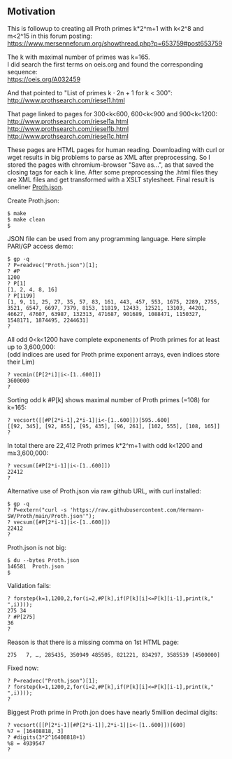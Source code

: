 
## Motivation

This is followup to creating all Proth primes k*2^m+1 with k<2^8 and m<2^15 in this forum posting:  
https://www.mersenneforum.org/showthread.php?p=653759#post653759

The k with maximal number of primes was k=165.  
I did search the first terms on oeis.org and found the corresponding sequence:  
https://oeis.org/A032459

And that pointed to "List of primes  k · 2n + 1  for  k < 300":  
http://www.prothsearch.com/riesel1.html

That page linked to pages for 300<k<600, 600<k<900 and 900<k<1200:  
http://www.prothsearch.com/riesel1a.html  
http://www.prothsearch.com/riesel1b.html  
http://www.prothsearch.com/riesel1c.html

These pages are HTML pages for human reading. Downloading with curl or wget results in big problems to parse as XML after preprocessing. So I stored the pages with chromium-browser "Save as…", as that saved the closing tags for each k line. After some preprocessing the .html files they are XML files and get transformed with a XSLT stylesheet. Final result is oneliner [Proth.json](Proth.json).

Create Proth.json:   
```
$ make 
$ make clean
$ 
```

JSON file can be used from any programming language. Here simple PARI/GP access demo:  
```
$ gp -q
? P=readvec("Proth.json")[1];
? #P
1200
? P[1]
[1, 2, 4, 8, 16]
? P[1199]
[1, 9, 11, 25, 27, 35, 57, 83, 161, 443, 457, 553, 1675, 2289, 2755, 3521, 6547, 6697, 7379, 8153, 11819, 12433, 12521, 13103, 44201, 46627, 47607, 63987, 132313, 471687, 901689, 1088471, 1150327, 1548171, 1874495, 2244631]
?
```


All odd 0<k<1200 have complete exponenents of Proth primes for at least up to 3,600,000:  
(odd indices are used for Proth prime exponent arrays, even indices store their Lim)   
```
? vecmin([P[2*i]|i<-[1..600]])
3600000
?
```


Sorting odd k #P[k] shows maximal number of Proth primes (=108) for k=165:  
```
? vecsort([[#P[2*i-1],2*i-1]|i<-[1..600]])[595..600]
[[92, 345], [92, 855], [95, 435], [96, 261], [102, 555], [108, 165]]
? 
```

In total there are 22,412 Proth primes k\*2^m+1 with odd k<1200 and m≥3,600,000:  
```
? vecsum([#P[2*i-1]|i<-[1..600]])
22412
? 
```

Alternative use of Proth.json via raw github URL, with curl installed:
```
$ gp -q
? P=extern("curl -s 'https://raw.githubusercontent.com/Hermann-SW/Proth/main/Proth.json'");
? vecsum([#P[2*i-1]|i<-[1..600]])
22412
? 
```

Proth.json is not big:  
```
$ du --bytes Proth.json 
146581	Proth.json
$ 
```


Validation fails:  
```
? forstep(k=1,1200,2,for(i=2,#P[k],if(P[k][i]<=P[k][i-1],print(k," ",i))));
275 34
? #P[275]
36
? 
```

Reason is that there is a missing comma on 1st HTML page:  
```
275   7, …, 285435, 350949 485505, 821221, 834297, 3585539 [4500000]
```

Fixed now:
```
? P=readvec("Proth.json")[1];
? forstep(k=1,1200,2,for(i=2,#P[k],if(P[k][i]<=P[k][i-1],print(k," ",i))));
? 
```

Biggest Proth prime in Proth.jon does have nearly 5million decimal digits:  
```
? vecsort([[P[2*i-1][#P[2*i-1]],2*i-1]|i<-[1..600]])[600]
%7 = [16408818, 3]
? #digits(3*2^16408818+1)
%8 = 4939547
? 
```
